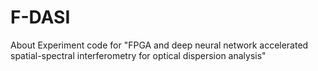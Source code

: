 # F-DASI
 About  Experiment code for "FPGA and deep neural network accelerated spatial-spectral interferometry for optical dispersion analysis"
